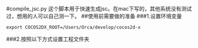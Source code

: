 #compile_jsc.py
这个脚本用于快速生成jsc。在mac下写的，其他系统没有测试过，想用的人可以自己测一下。
##使用前需要做的准备
###1.设置环境变量
```
export COCOS2DX_ROOT=/Users/Orca/develop/cocos2d-x
```
###2.按照以下方式设置工程文件夹

